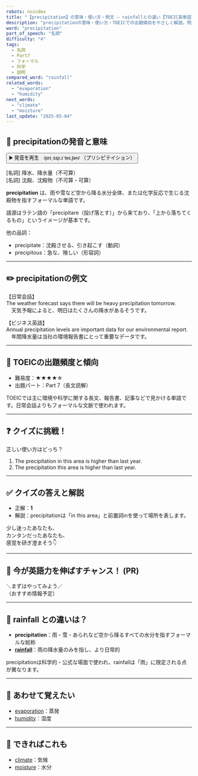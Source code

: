 ```yaml
---
robots: noindex
title: "【precipitation】の意味・使い方・例文 ― rainfallとの違い【TOEIC英単語】"
description: "precipitationの意味・使い方・TOEICでの出題傾向をやさしく解説。例文・クイズ付きでrainfallとの違いもわかりやすく学べます。"
word: "precipitation"
part_of_speech: "名詞"
difficulty: "4"
tags:
  - 名詞
  - Part7
  - フォーマル
  - 科学
  - 説明
compared_word: "rainfall"
related_words:
  - "evaporation"
  - "humidity"
next_words:
  - "climate"
  - "moisture"
last_update: "2025-05-04"
---
```


## 🔰 precipitationの発音と意味

<button class="play-audio" onclick="playTTS('precipitation')">
  <span class="play-audio-main">
    ▶️ 発音を再生　/prɪˌsɪp.ɪˈteɪ.ʃən/
  </span>
  <span class="play-audio-sub">
    （プリシピテイション）
  </span>
</button>

[名詞] 降水、降水量（不可算）  
[名詞] 沈殿、沈殿物（不可算・可算）

**precipitation** は、雨や雪など空から降る水分全体、または化学反応で生じる沈殿物を指すフォーマルな単語です。

語源はラテン語の「precipitare（投げ落とす）」から来ており、「上から落ちてくるもの」というイメージが基本です。

他の品詞：  
- precipitate：沈殿させる、引き起こす（動詞）
- precipitous：急な、険しい（形容詞）

---

## ✏️ precipitationの例文

【日常会話】  
The weather forecast says there will be heavy precipitation tomorrow.  
　天気予報によると、明日はたくさんの降水があるそうです。

【ビジネス英語】  
Annual precipitation levels are important data for our environmental report.  
　年間降水量は当社の環境報告書にとって重要なデータです。

---

## 🎯 TOEICの出題頻度と傾向

- 難易度：★★★★☆
- 出題パート：Part 7（長文読解）

TOEICでは主に環境や科学に関する長文、報告書、記事などで見かける単語です。日常会話よりもフォーマルな文脈で使われます。

---

## ❓ クイズに挑戦！

正しい使い方はどっち？

1. The precipitation in this area is higher than last year.  
2. The precipitation this area is higher than last year.

---

## ✅ クイズの答えと解説

- 正解：**1**
- 解説：precipitationは「in this area」と前置詞inを使って場所を表します。

少し迷ったあなたも、  
カンタンだったあなたも、  
感覚を研ぎ澄まそう👇️

---

## 🚀 今が英語力を伸ばすチャンス！ (PR)

<div class="info-center">
＼まずはやってみよう／<br>  
（おすすめ情報予定）
</div>

---

## 🤔  rainfall との違いは？

- **precipitation**：雨・雪・あられなど空から降るすべての水分を指すフォーマルな総称
- **[rainfall](/word/rainfall)**：雨の降水量のみを指し、より日常的

precipitationは科学的・公式な場面で使われ、rainfallは「雨」に限定される点が異なります。

---

## 🧩 あわせて覚えたい

- [evaporation](/word/evaporation)：蒸発
- [humidity](/word/humidity)：湿度

---

## 📖 できればこれも

- [climate](/word/climate)：気候
- [moisture](/word/moisture)：水分

<!-- cvid: aid39_bid08 -->
